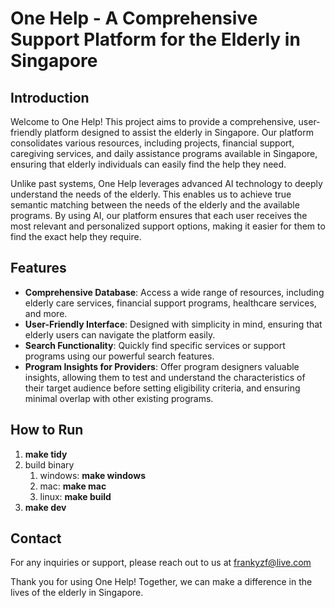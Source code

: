 # One Help - A Comprehensive Support Platform for the Elderly in Singapore

## Introduction
Welcome to One Help! This project aims to provide a comprehensive, user-friendly platform designed to assist the elderly in Singapore. Our platform consolidates various resources, including projects, financial support, caregiving services, and daily assistance programs available in Singapore, ensuring that elderly individuals can easily find the help they need.

Unlike past systems, One Help leverages advanced AI technology to deeply understand the needs of the elderly. This enables us to achieve true semantic matching between the needs of the elderly and the available programs. By using AI, our platform ensures that each user receives the most relevant and personalized support options, making it easier for them to find the exact help they require.

## Features
- **Comprehensive Database**: Access a wide range of resources, including elderly care services, financial support programs, healthcare services, and more.
- **User-Friendly Interface**: Designed with simplicity in mind, ensuring that elderly users can navigate the platform easily.
- **Search Functionality**: Quickly find specific services or support programs using our powerful search features.
- **Program Insights for Providers**: Offer program designers valuable insights, allowing them to test and understand the characteristics of their target audience before setting eligibility criteria, and ensuring minimal overlap with other existing programs.

## How to Run

1. **make tidy**
2. build binary
   1. windows: **make windows**
   2. mac: **make mac**
   3. linux: **make build**
3. **make dev**
   
## Contact
For any inquiries or support, please reach out to us at frankyzf@live.com

Thank you for using One Help! Together, we can make a difference in the lives of the elderly in Singapore.